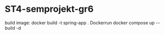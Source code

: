 # ST4-semprojekt-gr6

build image: 
docker build -t spring-app . 
Dockerrun 
docker compose up --build -d 
